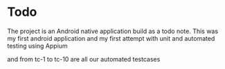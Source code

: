 # Todo

The project is an Android native application build as a todo note.
This was my first android application
and my first attempt with unit and automated testing using Appium

and from tc-1 to tc-10 are all our automated testcases 

